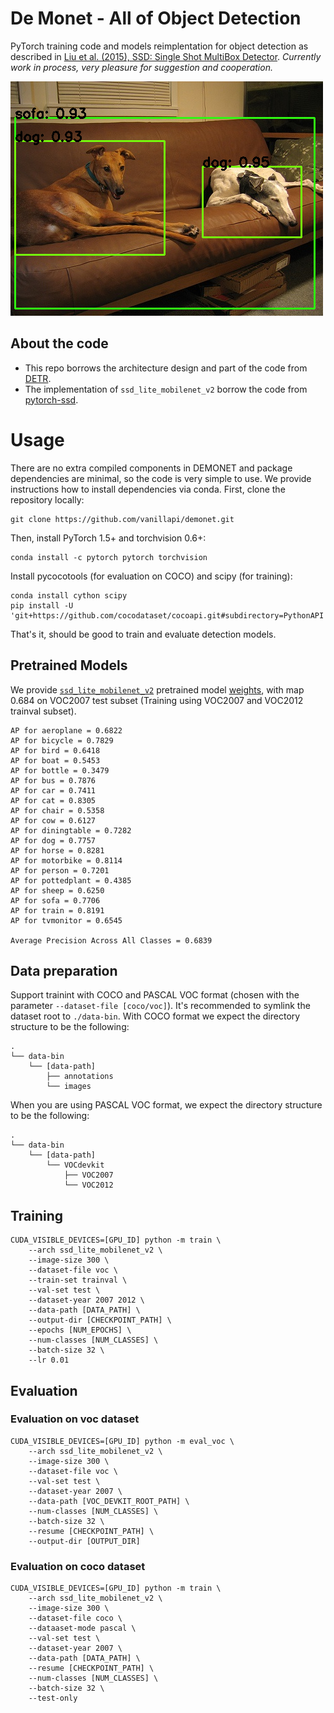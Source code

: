 # De Monet - All of Object Detection

PyTorch training code and models reimplentation for object detection as described in [Liu et al. (2015), SSD: Single Shot MultiBox Detector](https://arxiv.org/abs/1512.02325). *Currently work in process, very pleasure for suggestion and cooperation.*

![Example of SSD Lite with mobilenet v2 backbone](.github/demo.png)

## About the code

- This repo borrows the architecture design and part of the code from [DETR](https://github.com/facebookresearch/detr).
- The implementation of `ssd_lite_mobilenet_v2` borrow the code from [pytorch-ssd](https://github.com/qfgaohao/pytorch-ssd).

# Usage
There are no extra compiled components in DEMONET and package dependencies are minimal, so the code is very simple to use. We provide instructions how to install dependencies via conda. First, clone the repository locally:
```
git clone https://github.com/vanillapi/demonet.git
```
Then, install PyTorch 1.5+ and torchvision 0.6+:
```
conda install -c pytorch pytorch torchvision
```
Install pycocotools (for evaluation on COCO) and scipy (for training):
```
conda install cython scipy
pip install -U 'git+https://github.com/cocodataset/cocoapi.git#subdirectory=PythonAPI'
```
That's it, should be good to train and evaluate detection models.


## Pretrained Models

We provide [`ssd_lite_mobilenet_v2`](models/ssd_mobilenet.py) pretrained model [weights](https://drive.google.com/file/d/1kxHTaxABJJuwxNsB10eAxkGRqLUnGXtL/view), with map 0.684 on VOC2007 test subset (Training using VOC2007 and VOC2012 trainval subset).

```
AP for aeroplane = 0.6822
AP for bicycle = 0.7829
AP for bird = 0.6418
AP for boat = 0.5453
AP for bottle = 0.3479
AP for bus = 0.7876
AP for car = 0.7411
AP for cat = 0.8305
AP for chair = 0.5358
AP for cow = 0.6127
AP for diningtable = 0.7282
AP for dog = 0.7757
AP for horse = 0.8281
AP for motorbike = 0.8114
AP for person = 0.7201
AP for pottedplant = 0.4385
AP for sheep = 0.6250
AP for sofa = 0.7706
AP for train = 0.8191
AP for tvmonitor = 0.6545

Average Precision Across All Classes = 0.6839
```

## Data preparation

Support trainint with COCO and PASCAL VOC format (chosen with the parameter `--dataset-file [coco/voc]`). It's recommended to symlink the dataset root to `./data-bin`. With COCO format we expect the directory structure to be the following:

```
.
└── data-bin
    └── [data-path]
        ├── annotations
        └── images
```

When you are using PASCAL VOC format, we expect the directory structure to be the following:

```
.
└── data-bin
    └── [data-path]
        └── VOCdevkit
            ├── VOC2007
            └── VOC2012
```

## Training

```
CUDA_VISIBLE_DEVICES=[GPU_ID] python -m train \
    --arch ssd_lite_mobilenet_v2 \
    --image-size 300 \
    --dataset-file voc \
    --train-set trainval \
    --val-set test \
    --dataset-year 2007 2012 \
    --data-path [DATA_PATH] \
    --output-dir [CHECKPOINT_PATH] \
    --epochs [NUM_EPOCHS] \
    --num-classes [NUM_CLASSES] \
    --batch-size 32 \
    --lr 0.01
```

## Evaluation

### Evaluation on voc dataset

```
CUDA_VISIBLE_DEVICES=[GPU_ID] python -m eval_voc \
    --arch ssd_lite_mobilenet_v2 \
    --image-size 300 \
    --dataset-file voc \
    --val-set test \
    --dataset-year 2007 \
    --data-path [VOC_DEVKIT_ROOT_PATH] \
    --num-classes [NUM_CLASSES] \
    --batch-size 32 \
    --resume [CHECKPOINT_PATH] \
    --output-dir [OUTPUT_DIR]
```

### Evaluation on coco dataset

```
CUDA_VISIBLE_DEVICES=[GPU_ID] python -m train \
    --arch ssd_lite_mobilenet_v2 \
    --image-size 300 \
    --dataset-file coco \
    --dataaset-mode pascal \
    --val-set test \
    --dataset-year 2007 \
    --data-path [DATA_PATH] \
    --resume [CHECKPOINT_PATH] \
    --num-classes [NUM_CLASSES] \
    --batch-size 32 \
    --test-only
```
